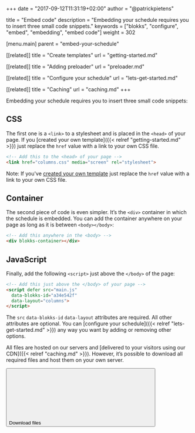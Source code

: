 +++
date            = "2017-09-12T11:31:19+02:00"
author          = "@patrickpietens"

title           = "Embed code"
description     = "Embedding your schedule requires you to insert three small code snippets."
keywords        = ["blokks", "configure", "embed", "embedding", "embed code"]
weight          = 302

[menu.main]
parent          = "embed-your-schedule"

[[related]]
title = "Create templates"
url = "getting-started.md"

[[related]]
title = "Adding preloader"
url = "preloader.md"

[[related]]
title = "Configure your schedule"
url = "lets-get-started.md"

[[related]]
title = "Caching"
url = "caching.md"
+++

Embedding your schedule requires you to insert three small code snippets:

## CSS
The first one is a `<link>` to a stylesheet and is placed in the `<head>` of your page. If you [created your own template]({{< relref "getting-started.md" >}}) just replace the `href` value with a link to your own CSS file.

```html
<!-- Add this to the <head> of your page -->
<link href="columns.css" media="screen" rel="stylesheet">
```

<span class='note'>Note: If you've [created your own template](http://themes/intro) just replace the `href` value with a link to your own CSS file.</span>

## Container
The second piece of code is even simpler. It’s the `<div>` container in which the schedule is embedded. You can add the container anywhere on your page as long as it is between `<body></body>`:

```html
<!-- Add this anywhere in the <body> -->
<div blokks-container></div>
```

## JavaScript
Finally, add the following `<script>` just above the `</body>` of the page:

```html
<!-- Add this just above the </body> of your page -->
<script defer src="main.js"
  data-blokks-id="a34e542f"
  data-layout="columns">
</script>
```

The `src` `data-blokks-id` `data-layout` attributes are required. All other attributes are optional. You can [configure your schedule]({{< relref "lets-get-started.md" >}}) any way you want by adding or removing other options.

All files are hosted on our servers and [delivered to your visitors using our CDN]({{< relref "caching.md" >}}). However, it’s possible to download all required files and host them on your own server.

[<button>Download files <svg><use href="images/sprite.svg#arrow-next"></use></svg></button>](http://downloadlink)